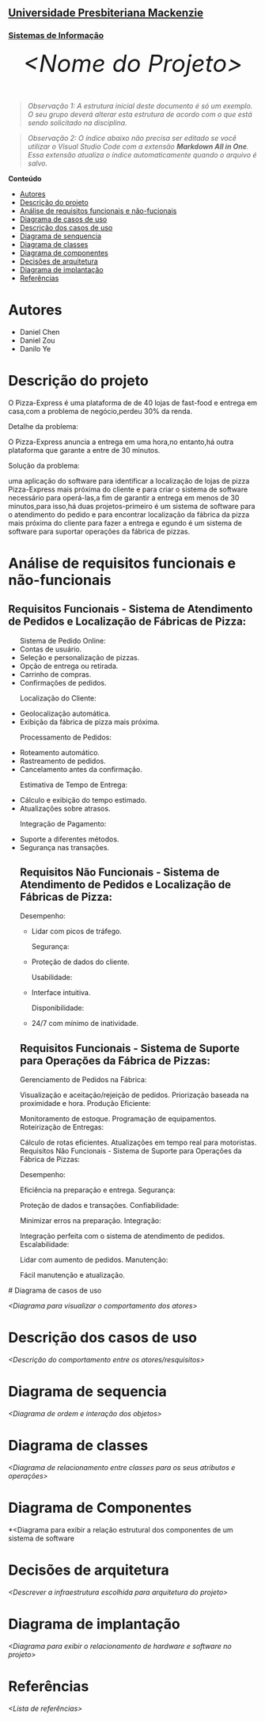 <h2><a href= "https://www.mackenzie.br">Universidade Presbiteriana Mackenzie</a></h2>
<h3><a href= "https://www.mackenzie.br/graduacao/sao-paulo-higienopolis/sistemas-de-informacao">Sistemas de Informação</a></h3>


<font size="+12"><center>
*&lt;Nome do Projeto&gt;*
</center></font>

>*Observação 1: A estrutura inicial deste documento é só um exemplo. O seu grupo deverá alterar esta estrutura de acordo com o que está sendo solicitado na disciplina.*

>*Observação 2: O índice abaixo não precisa ser editado se você utilizar o Visual Studio Code com a extensão **Markdown All in One**. Essa extensão atualiza o índice automaticamente quando o arquivo é salvo.*

**Conteúdo**

- [Autores](#nome-alunos)
- [Descrição do projeto](#introdução-do-projeto)
- [Análise de requisitos funcionais e não-fucionais](#descrição-dos-requisitos)
- [Diagrama de casos de uso](#diagrama-de-comportamento-atores)
- [Descrição dos casos de uso](#descrição-das-funcões)
- [Diagrama de senquencia](#diagrama-de-ordem-interações)
- [Diagrama de classes](#diagrama-orientado-objetos)
- [Diagrama de componentes](#diagrama-estrutura-componente)
- [Decisões de arquitetura](#decisões-de-arquitetura)
- [Diagrama de implantação](#diagrama-de-hardware-software)
- [Referências](#referências)


# Autores

* Daniel Chen 
* Daniel Zou
* Danilo Ye

# Descrição do projeto

<p>O Pizza-Express é uma plataforma de de 40 lojas de fast-food e entrega em casa,com a problema de  negócio,perdeu 30% da renda.</p>

<p>Detalhe da problema:</p>

<p>O Pizza-Express anuncia a entrega em uma hora,no entanto,há outra plataforma que garante a entre de 30 minutos.</p>

<p>Solução da problema:</p>

<p>uma aplicação do software para identificar a localização de lojas de pizza Pizza-Express mais próxima do cliente e para criar o sistema de software necessário para operá-las,a fim de garantir a entrega em menos de 30 minutos,para isso,há duas projetos-primeiro é um sistema de software para o atendimento do pedido e para encontrar localização da fábrica da pizza mais próxima do cliente para fazer a entrega e egundo é um sistema de software para suportar operações da fábrica de pizzas.</p>


# Análise de requisitos funcionais e não-funcionais
<h2><b>Requisitos Funcionais - Sistema de Atendimento de Pedidos e Localização de Fábricas de Pizza:</b></h2>
<ul>
Sistema de Pedido Online:

<li>Contas de usuário.</li>
<li>Seleção e personalização de pizzas.</li>
<li>Opção de entrega ou retirada.</li>
<li>Carrinho de compras.</li>
<li>Confirmações de pedidos.</li>

Localização do Cliente:</b>

<li>Geolocalização automática.</li>
<li>Exibição da fábrica de pizza mais próxima.</li>

Processamento de Pedidos:</b>

<li>Roteamento automático.</li>
<li>Rastreamento de pedidos.</li>
<li>Cancelamento antes da confirmação.</li>

Estimativa de Tempo de Entrega:</b>

<li>Cálculo e exibição do tempo estimado.</li>
<li>Atualizações sobre atrasos.</li>

Integração de Pagamento:</b>

<li>Suporte a diferentes métodos.</li>
<li>Segurança nas transações.</li>

<h2>Requisitos Não Funcionais - Sistema de Atendimento de Pedidos e Localização de Fábricas de Pizza:</h2>

Desempenho:</b>
<ul>
  
<li>Lidar com picos de tráfego.</li>

Segurança:</b>

<li>Proteção de dados do cliente.</li>

Usabilidade:</b>

<li>Interface intuitiva.</li>

Disponibilidade:</b>

<li>24/7 com mínimo de inatividade.</li>

</ul>

<h2>Requisitos Funcionais - Sistema de Suporte para Operações da Fábrica de Pizzas:</h2>

Gerenciamento de Pedidos na Fábrica:

Visualização e aceitação/rejeição de pedidos.
Priorização baseada na proximidade e hora.
Produção Eficiente:

Monitoramento de estoque.
Programação de equipamentos.
Roteirização de Entregas:

Cálculo de rotas eficientes.
Atualizações em tempo real para motoristas.
Requisitos Não Funcionais - Sistema de Suporte para Operações da Fábrica de Pizzas:

Desempenho:

Eficiência na preparação e entrega.
Segurança:

Proteção de dados e transações.
Confiabilidade:

Minimizar erros na preparação.
Integração:

Integração perfeita com o sistema de atendimento de pedidos.
Escalabilidade:

Lidar com aumento de pedidos.
Manutenção:

Fácil manutenção e atualização.
</ul>
# Diagrama de casos de uso

*&lt;Diagrama para visualizar o comportamento dos atores&gt;*

# Descrição dos casos de uso

*&lt;Descrição do comportamento entre os atores/resquisitos&gt;*

# Diagrama de sequencia

*&lt;Diagrama de ordem e interação dos objetos&gt;*

# Diagrama de classes

*&lt;Diagrama de relacionamento entre classes para os seus atributos e operações&gt;*

# Diagrama de Componentes

*&lt;Diagrama para exibir a relação estrutural dos componentes de um sistema de software

# Decisões de arquitetura

*&lt;Descrever a infraestrutura escolhida para arquitetura do projeto&gt;*

# Diagrama de implantação

*&lt;Diagrama para exibir o relacionamento de hardware e software no projeto&gt;*

# Referências

*&lt;Lista de referências&gt;*
